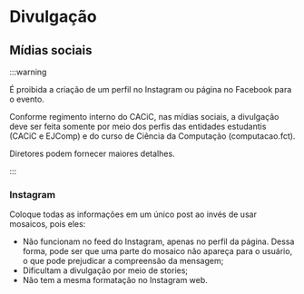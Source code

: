 # Divulgação

## Mídias sociais

:::warning

É proibida a criação de um perfil no Instagram ou página no Facebook para o evento.

Conforme regimento interno do CACiC, nas mídias sociais, a divulgação deve ser feita somente por meio dos perfis das entidades estudantis (CACiC e EJComp) e do curso de Ciência da Computação (computacao.fct).

Diretores podem fornecer maiores detalhes.

:::

### Instagram

Coloque todas as informações em um único post ao invés de usar mosaicos, pois eles:

- Não funcionam no feed do Instagram, apenas no perfil da página. Dessa forma, pode ser que uma parte do mosaico não apareça para o usuário, o que pode prejudicar a compreensão da mensagem;
- Dificultam a divulgação por meio de stories;
- Não tem a mesma formatação no Instagram web.
